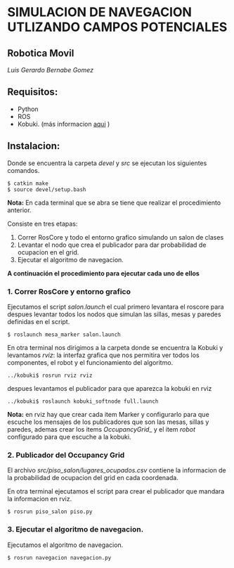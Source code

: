 #   SIMULACION DE NAVEGACION UTLIZANDO CAMPOS POTENCIALES
##  Robotica Movil

_Luis Gerardo Bernabe Gomez_

## Requisitos:
- Python
- ROS
- Kobuki. (más informacion [aqui](http://wiki.ros.org/kobuki/Tutorials/Simulated%20Kobuki%20navigation%20in%20perfect%20world)  )

## Instalacion:
Donde se encuentra la carpeta _devel_ y _src_ se ejecutan los siguientes comandos. 

```
$ catkin make
$ source devel/setup.bash
```
__Nota:__ En cada terminal que se abra se tiene que realizar el procedimiento anterior. 

Consiste en tres etapas: 

1. Correr RosCore y todo el entorno grafico simulando un salon de clases
2. Levantar el nodo que crea el publicador para dar probabilidad de ocupacion en el grid.
3. Ejecutar el algoritmo de navegacion.  

__A continuación el procedimiento para ejecutar cada uno de ellos__ 

### 1. Correr RosCore y entorno grafico

Ejecutamos el script _salon.launch_ el cual primero levantara el roscore para despues levantar 
todos los nodos que simulan las sillas, mesas y paredes definidas en el script. 
```
$ roslaunch mesa_marker salon.launch
```

En otra terminal nos dirigimos a la carpeta donde se encuentra la Kobuki y levantamos _rviz_: la interfaz grafica que nos permitira ver todos los componentes, el robot y el funcionamiento del algoritmo.
```
../kobuki$ rosrun rviz rviz 
```

despues levantamos el publicador para que aparezca la kobuki en rviz

```
../kobuki$ roslaunch kobuki_softnode full.launch 
```

__Nota:__ en rviz hay que crear cada item Marker y configurarlo para que escuche los mensajes de los publicadores que son las mesas, sillas y paredes, ademas crear los items _OccupancyGrid__ y el item _robot_ configurado para que escuche a la kobuki. 


### 2. Publicador del Occupancy Grid

El archivo _src/piso_salon/lugares_ocupados.csv_ contiene la informacion de la probabilidad de ocupacion del grid en cada coordenada. 

En otra terminal ejecutamos el script para crear el publicador que mandara la informacion en rviz.

```
$ rosrun piso_salon piso.py 
```

### 3. Ejecutar el algoritmo de navegacion.

Ejecutamos el algoritmo de navegacion. 

```
$ rosrun navegacion navegacion.py 
```


 




